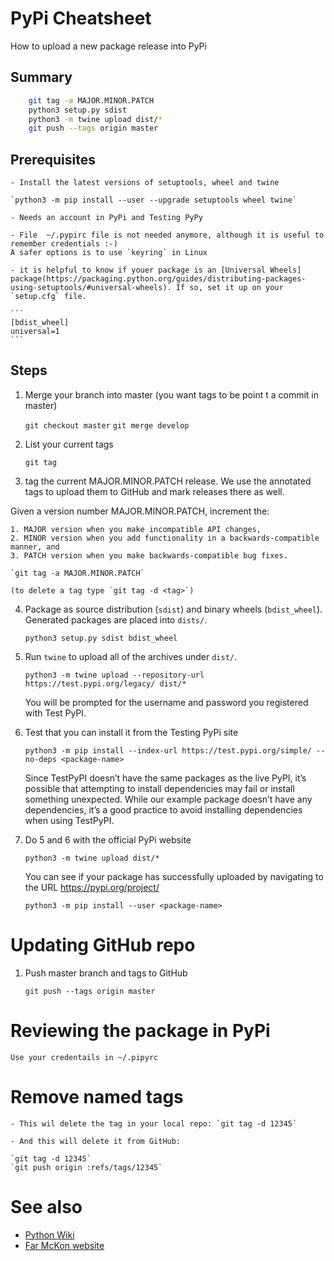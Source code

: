 # PyPi Cheatsheet

How to upload a new package release into PyPi

## Summary

```bash
	git tag -a MAJOR.MINOR.PATCH
	python3 setup.py sdist
	python3 -m twine upload dist/*
	git push --tags origin master
``` 

## Prerequisites

	- Install the latest versions of setuptools, wheel and twine

	`python3 -m pip install --user --upgrade setuptools wheel twine`

	- Needs an account in PyPi and Testing PyPy

	- File  ~/.pypirc file is not needed anymore, although it is useful to remember credentials :-)
	A safer options is to use `keyring` in Linux

	- it is helpful to know if youer package is an [Universal Wheels] package(https://packaging.python.org/guides/distributing-packages-using-setuptools/#universal-wheels). If so, set it up on your `setup.cfg` file.
	
	```
	[bdist_wheel]
	universal=1
	```


## Steps

1. Merge your branch into master
  (you want tags to be point t a commit in master)

	`git checkout master`
	`git merge develop`

2. List your current tags

	`git tag`


3. tag the current MAJOR.MINOR.PATCH release. We use the annotated tags
to upload them to GitHub and mark releases there as well.

Given a version number MAJOR.MINOR.PATCH, increment the:

	1. MAJOR version when you make incompatible API changes,
	2. MINOR version when you add functionality in a backwards-compatible manner, and
	3. PATCH version when you make backwards-compatible bug fixes.
	
	`git tag -a MAJOR.MINOR.PATCH`

	(to delete a tag type `git tag -d <tag>`)

4. Package as source distribution (`sdist`) and binary wheels (`bdist_wheel`). Generated packages are placed into `dists/`.

	`python3 setup.py sdist bdist_wheel`
	
5. Run `twine` to upload all of the archives under `dist/`.

	`python3 -m twine upload --repository-url https://test.pypi.org/legacy/ dist/*`

	You will be prompted for the username and password you registered with Test PyPI.


6. Test that you can install it from the Testing PyPi site

	`python3 -m pip install --index-url https://test.pypi.org/simple/ --no-deps <package-name>`

	Since TestPyPI doesn’t have the same packages as the live PyPI, it’s possible that attempting to install dependencies may fail or install something unexpected. While our example package doesn’t have any dependencies, it’s a good practice to avoid installing dependencies when using TestPyPI.

7. Do 5 and 6 with the official PyPi website

	`python3 -m twine upload dist/*` 
	
	You can see if your package has successfully uploaded by navigating to the URL https://pypi.org/project/<package-name>

	`python3 -m pip install --user <package-name>`

# Updating GitHub repo

1. Push master branch and tags to GitHub

	`git push --tags origin master`

# Reviewing the package in PyPi

	Use your credentails in ~/.pipyrc

# Remove named tags 

	- This wil delete the tag in your local repo: `git tag -d 12345`

	- And this will delete it from GitHub: 
	
	`git tag -d 12345`
	`git push origin :refs/tags/12345`

# See also

- [Python Wiki](https://wiki.python.org/moin/TestPyPI)
- [Far McKon website](http://www.farmckon.net/tag/testpypi/)
